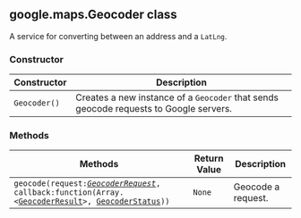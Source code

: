 <h2 id="Geocoder">
google.maps.Geocoder
class
</h2><p>A service for converting between an address and a <code>LatLng</code>.</p><h3>Constructor</h3><table summary="class Geocoder - Constructor" width="100%">
<thead>
<tr><th>Constructor</th>
<th>Description</th>
</tr></thead>
<tbody>
<tr>
<td><code>Geocoder()</code></td>
<td>Creates a new instance of a <code>Geocoder</code> that sends geocode requests to Google servers.</td>
</tr>
</tbody>
</table><h3>Methods</h3><table summary="class Geocoder - Methods" width="100%">
<thead>
<tr><th>Methods</th>
<th>Return Value</th>
<th>Description</th>
</tr></thead>
<tbody>
<tr>
<td><code>geocode(request:<a href="#GeocoderRequest"><em>GeocoderRequest</em></a>, callback:function(Array.&lt;<a href="#GeocoderResult">GeocoderResult</a>&gt;, <a href="#GeocoderStatus">GeocoderStatus</a>))</code></td>
<td><code>None</code></td>
<td>Geocode a request.</td>
</tr>
</tbody>
</table>